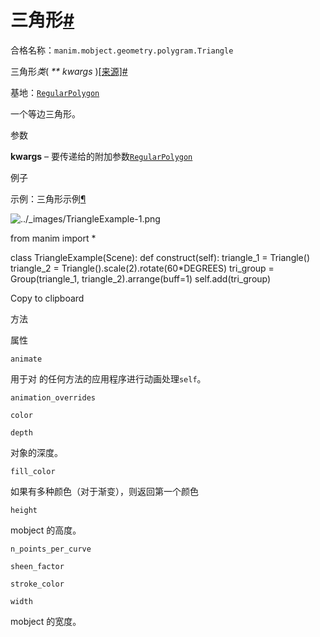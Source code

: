 # 三角形[#](#triangle "此标题的固定链接")

合格名称：`manim.mobject.geometry.polygram.Triangle`

三角形*类*( _\*\* kwargs_ )[\[来源\]](../_modules/manim/mobject/geometry/polygram.html#Triangle)[#](#manim.mobject.geometry.polygram.Triangle "此定义的固定链接")

基地：[`RegularPolygon`](manim.mobject.geometry.polygram.RegularPolygon.html#manim.mobject.geometry.polygram.RegularPolygon "manim.mobject.geometry.polygram.RegularPolygon")

一个等边三角形。

参数

**kwargs** – 要传递给的附加参数[`RegularPolygon`](manim.mobject.geometry.polygram.RegularPolygon.html#manim.mobject.geometry.polygram.RegularPolygon "manim.mobject.geometry.polygram.RegularPolygon")

例子

示例：三角形示例[¶](#triangleexample)

![../_images/TriangleExample-1.png](../_images/TriangleExample-1.png)

from manim import \*

class TriangleExample(Scene):
def construct(self):
triangle_1 = Triangle()
triangle_2 = Triangle().scale(2).rotate(60\*DEGREES)
tri_group = Group(triangle_1, triangle_2).arrange(buff=1)
self.add(tri_group)

Copy to clipboard

方法

属性

`animate`

用于对 的任何方法的应用程序进行动画处理`self`。

`animation_overrides`

`color`

`depth`

对象的深度。

`fill_color`

如果有多种颜色（对于渐变），则返回第一个颜色

`height`

mobject 的高度。

`n_points_per_curve`

`sheen_factor`

`stroke_color`

`width`

mobject 的宽度。
